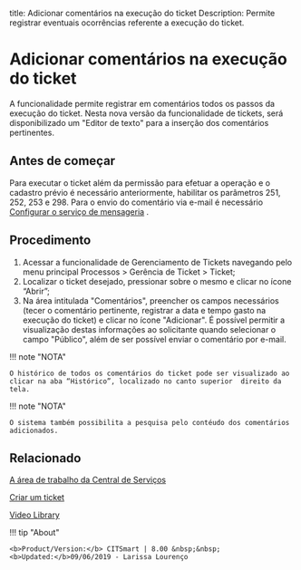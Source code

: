 title: Adicionar comentários na execução do ticket
Description: Permite registrar eventuais ocorrências referente a execução do ticket.

# Adicionar comentários na execução do ticket

A funcionalidade permite registrar em comentários todos os passos da execução do ticket. Nesta nova versão da funcionalidade de tickets, será disponibilizado um "Editor de texto" para a inserção dos comentários pertinentes.

## Antes de começar

Para executar o ticket além da permissão para efetuar a operação e o cadastro prévio é necessário anteriormente, habilitar os parâmetros 251, 252, 253 e 298.
Para o envio do comentário via e-mail é necessário [Configurar o serviço de mensageria][1] .

## Procedimento

1. Acessar a funcionalidade de Gerenciamento de Tickets navegando pelo menu principal Processos > Gerência de Ticket > Ticket;
2. Localizar o ticket desejado, pressionar sobre o mesmo e clicar no ícone “Abrir”;
3. Na área intitulada "Comentários", preencher os campos necessários (tecer o comentário pertinente, registrar a data e tempo gasto na execução do ticket) e clicar no ícone "Adicionar". É possível permitir a visualização destas informações ao solicitante quando selecionar o campo "Público", além de ser possível enviar o comentário por e-mail.

!!! note "NOTA"

    O histórico de todos os comentários do ticket pode ser visualizado ao clicar na aba “Histórico”, localizado no canto superior  direito da tela.
    
!!! note "NOTA"

    O sistema também possibilita a pesquisa pelo contéudo dos comentários adicionados.

## Relacionado


[A área de trabalho da Central de Serviços](/pt-br/citsmart-platform-8/processes/tickets/use/desktop-of-service-desk.html)

[Criar um ticket](/pt-br/citsmart-platform-8/processes/tickets/use/create-ticket.html)

<i class='fa fa-youtube-play  fa-2x' style='color:#97ce17;vertical-align: middle;'> </i> [Video Library](https://www.youtube.com/playlist?list=PLB5qK2uzf2ROn4Xs6UdH84Ujzta2iJ6Ei)


[1]:/pt-br/citsmart-platform-8/additional-features/communication-and-notification/notification/configuration/enable-messaging-within-citsmart.html

!!! tip "About"

    <b>Product/Version:</b> CITSmart | 8.00 &nbsp;&nbsp;
    <b>Updated:</b>09/06/2019 - Larissa Lourenço
